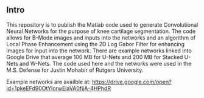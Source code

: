 ## Intro
This repository is to publish the Matlab code used to generate Convolutional Neural Networks for the purpose of knee cartilage segmentation. The code allows for B-Mode images and inputs into the networks and an algorithm of Local Phase Enhancement using the 2D Log Gabor Filter for enhancing images for input into the network. 
There are example networks linked into Google Drive that average 100 MB for U-Nets and 200 MB for Stacked U-Nets and W-Nets. 
The code used here and the networks were used in the M.S. Defense for Justin Mohabir of Rutgers University.

Example networks are availble at: 
https://drive.google.com/open?id=1pkeEFd90OtYlorwElaVA0fjjA-4HPhdR
